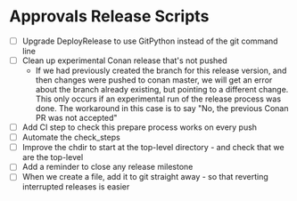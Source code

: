 # Approvals Release Scripts

* [ ] Upgrade DeployRelease to use GitPython instead of the git command line
* [ ] Clean up experimental Conan release that's not pushed
  * If we had previously created the branch for this release version, and then
changes were pushed to conan master, we will get an error about the
branch already existing, but pointing to a different change.
This only occurs if an experimental run of the release process was done.
The workaround in this case is to say "No, the previous Conan PR
was not accepted"
* [ ] Add CI step to check this prepare process works on every push
* [ ] Automate the check_steps
* [ ] Improve the chdir to start at the top-level directory - and check that we are the top-level
* [ ] Add a reminder to close any release milestone
* [ ] When we create a file, add it to git straight away - so that reverting interrupted releases is easier
